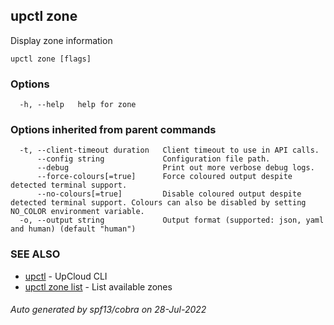 ## upctl zone

Display zone information

```
upctl zone [flags]
```

### Options

```
  -h, --help   help for zone
```

### Options inherited from parent commands

```
  -t, --client-timeout duration   Client timeout to use in API calls.
      --config string             Configuration file path.
      --debug                     Print out more verbose debug logs.
      --force-colours[=true]      Force coloured output despite detected terminal support.
      --no-colours[=true]         Disable coloured output despite detected terminal support. Colours can also be disabled by setting NO_COLOR environment variable.
  -o, --output string             Output format (supported: json, yaml and human) (default "human")
```

### SEE ALSO

* [upctl](upctl.md)	 - UpCloud CLI
* [upctl zone list](upctl_zone_list.md)	 - List available zones

###### Auto generated by spf13/cobra on 28-Jul-2022
